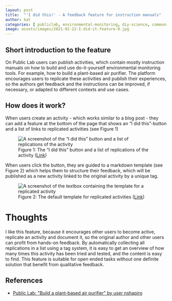 ```yaml
---
layout: post
title:  "'I did this!' - A feedback feature for instruction manuals"
author: kat
categories: [ publiclab, environmental-monitoring, diy-science, communal-validation, feedback, feature, UI ]
image: assets/images/2021-02-22-I-did-it-feature-0.jpg
---
```

## Short introduction to the feature

On Public Lab users can publish activities, which contain mostly instruction manuals on how to build and use do-it-yourself environmental monitoring tools.
For example, how to build a plant-based air purifier. The platform encourages users to replicate these activities and publish their experiences, so the authors get feedback and the instructions can be improved, if necessary, or adapted to different contexts and use cases.

## How does it work?

When users create an activity - which works similar to a blog post - they can add a feature at the bottom of the page that shows an “I did this”-button and a list of links to replicated activities (see Figure 1)

<figure class="figure">
  <img src="{{ site.baseurl }}/assets/images/2021-02-22-I-did-it-feature-1.jpg" class="figure-img img-fluid border border-secondary" alt="A screenshot of the “I did this” button and a list of replications of the activity">
  <figcaption class="figure-caption">Figure 1: The “I did this” button and a list of replications of the activity
(<a href="https://publiclab.org/notes/nshapiro/09-26-2016/build-a-plant-based-air-purifier">Link</a>)</figcaption>
</figure>

When users click the button, they are guided to a markdown template (see Figure 2) which helps them to structure their feedback, which will be published as a new activity linked to the original activity by a unique tag.

<figure class="figure">
  <img src="{{ site.baseurl }}/assets/images/2021-02-22-I-did-it-feature-2.jpg" class="figure-img img-fluid border border-secondary" alt="A screenshot of the textbox containing the template for a replicated activity">
  <figcaption class="figure-caption">Figure 2: The default template for replicated activities (<a href="https://publiclab.org/notes/nshapiro/09-26-2016/build-a-plant-based-air-purifier">Link</a>)</figcaption>
</figure>

# Thoughts

I like this feature, because it encourages other users to become active, replicate an activity and document it, so the original author and other users can profit from hands-on feedback. 
By automatically collecting all replications in a list using a tag system, it is easy to get an overview of how many times this activity has been tried and tested, and the content is easy to find.
This feature is suitable for open ended tasks without one definite solution that benefit from qualitative feedback.

## References

- [Public Lab: "Build a plant-based air purifier" by user nshapiro](https://publiclab.org/notes/nshapiro/09-26-2016/build-a-plant-based-air-purifier)



